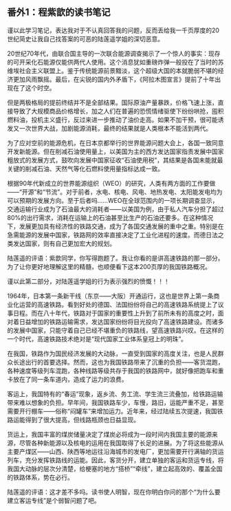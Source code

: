 ## 番外1：程紫歆的读书笔记
谨以此学习笔记，表达我对于不认真回答我的问题，反而丢给我一千页厚度的20世纪简史让我自己找答案的可恶的陆莲遥学姐的深切恶意。

20世纪70年代，由联合国主导的一次联合能源调查揭示了一个惊人的事实：现存的可开采化石能源仅能供两代人使用。这个消息犹如重磅炸弹一般投在了当时的苏维埃社会主义联盟上。鉴于传统能源前景黯淡，这个超级大国的本就脆弱不堪的经济更加风雨飘摇。最后，在尖锐的国内外矛盾下，《阿拉木图宣言》提前了十年出现在了这个时空。

但是两极格局的提前终结并不是全部结果。国际原油产量暴跌，价格飞速上涨，直接导致了大规模商品价格增长，加之人们在普遍的恐慌情绪驱使下纷纷哄抢，囤积燃料油，投机主义盛行，反过来进一步推动了油价走高。如果不加干预，很可能诱发又一次世界大战，加剧能源消耗，最终的结果就是人类根本不能活到两代。

为了应对空前的能源危机，在日本京都举行的世界能源问题大会上，各国一致同意开发新能源。但在削减石油使用量上，以美国为主的西方发达国家指责发展中国家粗放式的发展方式，鼓吹向发展中国家征收“石油使用税”，其结果是各国未能就最关键的削减石油、天然气等化石燃料使用量指标达成一致。

根据90年代新成立的世界能源组织（WEO）的研究，人类有两方面的工作要做——“开源”和“节流”。对于前者，水电、核电、风电、地热发电、太阳能发电均为可以预期的发展方向。至于后者吗……WEO在全球范围内的一项长期调查显示，交通运输行业成为了石油最大的消耗者——以美国为例，由于私人汽车分担了超过80%的出行需求，消耗在运输上的石油甚至比生产的石油还要多。在这种情况下，发展更加具有经济性的铁路交通，成为了各国交通发展的重中之重。特别是在急需能源的发展中国家，铁路网的效率直接决定了工业化进程的速度。而德日法之类发达国家，则有自己更加宏大的规划。

陆莲遥的评语：紫歆同学，你写得跑题了。我让你看的是讲高速铁路的那一部分。为了让你更好地理解这里的精髓，也顺便看下这本200页厚的我国铁路概况。

谨以此第二部分，对陆莲遥学姐的行为表示强烈的愤慨！！！

1964年，日本第一条新干线（东京——大阪）开通运行，这也是世界上第一条商业化运营的高速铁路。看到好处的德国、法国纷纷将自己的高速铁路系统提上了议事日程。而在八十年代，铁路对于国家的重要性上升到了前所未有的高度之时，面对着日益增加的铁路运输需求，发达国家纷纷将目光投向了高速铁路建设。而诸多的发展中国家，只能守着自己已经不堪重负的铁路线，望高速铁路兴叹。在这样的一个时代，高速铁路技术绝对是“现代国家工业体系皇冠上的明珠”。

在我国，铁路作为国民经济发展的大动脉，一直受到国家的高度关注，也是人民群众长途出行的首要选择。然而，这也为我国铁路带来了沉重的负担——客货混跑，各种速度等级列车混跑，各种线路等级共存于我国的铁路网中，就好像把跑车和重卡放在了同一条车道内，造成了运力的浪费。

客运上，我国特有的“春运”现象，返乡流、务工流、学生流三流叠加，给铁路运输带来难以想象的负担。早年间，我国铁路车少，车慢，路旧，运能严重不足，甚至需要开行棚车——俗称“闷罐车”来增加运力。近年来，经过陆续五次提速，我国铁路运能得到了很大提高，但线路瓶颈也日益显现。

货运上，我国丰富的煤炭储量决定了煤炭必将成为一段时间内我国主要的能源来源，尽管各种新能源以及核电的运用在我国取得了长足的进展。为了将这些能源从主要产煤区——山西、陕西等地运往沿海城市的发电厂，更加需要开行满轴的货运列车，充分发挥铁路线的运能。因此，客货分开，建立单独的客运和货运专线，将我国大动脉的层次分清楚，给梗塞的地方“搭桥”“牵线”，建立起高效的、覆盖全国的铁路体系，势在必行。

陆莲遥的评语：这才差不多吗。读书使人明智，现在你明白你问的那个“为什么要建立客运专线”是个弱智问题了吧。